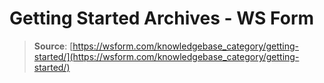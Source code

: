 # Getting Started Archives - WS Form

> **Source**: [https://wsform.com/knowledgebase_category/getting-started/](https://wsform.com/knowledgebase_category/getting-started/)
